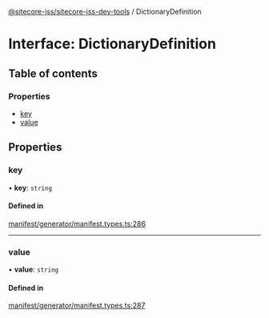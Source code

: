 [@sitecore-jss/sitecore-jss-dev-tools](../README.md) / DictionaryDefinition

# Interface: DictionaryDefinition

## Table of contents

### Properties

- [key](DictionaryDefinition.md#key)
- [value](DictionaryDefinition.md#value)

## Properties

### key

• **key**: `string`

#### Defined in

[manifest/generator/manifest.types.ts:286](https://github.com/Sitecore/jss/blob/02a1b983a/packages/sitecore-jss-dev-tools/src/manifest/generator/manifest.types.ts#L286)

___

### value

• **value**: `string`

#### Defined in

[manifest/generator/manifest.types.ts:287](https://github.com/Sitecore/jss/blob/02a1b983a/packages/sitecore-jss-dev-tools/src/manifest/generator/manifest.types.ts#L287)
